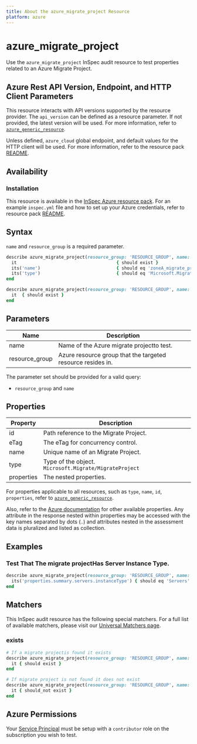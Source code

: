 ```yaml
---
title: About the azure_migrate_project Resource
platform: azure
---
```


# azure_migrate_project

Use the `azure_migrate_project` InSpec audit resource to test properties related to an Azure Migrate Project.

## Azure Rest API Version, Endpoint, and HTTP Client Parameters

This resource interacts with API versions supported by the resource provider.
The `api_version` can be defined as a resource parameter.
If not provided, the latest version will be used.
For more information, refer to [`azure_generic_resource`](azure_generic_resource.md).

Unless defined, `azure_cloud` global endpoint, and default values for the HTTP client will be used.
For more information, refer to the resource pack [README](../../README.md).

## Availability

### Installation

This resource is available in the [InSpec Azure resource pack](https://github.com/inspec/inspec-azure).
For an example `inspec.yml` file and how to set up your Azure credentials, refer to resource pack [README](../../README.md#Service-Principal).

## Syntax

`name` and `resource_group` is a required parameter.

```ruby
describe azure_migrate_project(resource_group: 'RESOURCE_GROUP', name: 'PROJECT_NAME') do
  it                                      { should exist }
  its('name')                             { should eq 'zoneA_migrate_project' }
  its('type')                             { should eq 'Microsoft.Migrate/MigrateProjects' }
end
```

```ruby
describe azure_migrate_project(resource_group: 'RESOURCE_GROUP', name: 'PROJECT_NAME') do
  it  { should exist }
end
```

## Parameters

| Name           | Description                                                                      |
|----------------|----------------------------------------------------------------------------------|
| name           | Name of the Azure migrate projectto test.                                   |
| resource_group | Azure resource group that the targeted resource resides in.    |

The parameter set should be provided for a valid query:
- `resource_group` and `name`

## Properties

| Property                 | Description                                                      |
|--------------------------|------------------------------------------------------------------|
| id                       | Path reference to the Migrate Project.                           |
| eTag                     | The eTag for concurrency control.                                |
| name                     | Unique name of an Migrate Project.                               |
| type                     | Type of the object. `Microsoft.Migrate/MigrateProject`           |
| properties               | The nested properties.                                           |

For properties applicable to all resources, such as `type`, `name`, `id`, `properties`, refer to [`azure_generic_resource`](azure_generic_resource.md#properties).

Also, refer to the [Azure documentation](https://docs.microsoft.com/en-us/rest/api/migrate/projects/migrate-projects/get-migrate-project) for other available properties.
Any attribute in the response nested within properties may be accessed with the key names separated by dots (`.`) and attributes nested in the assessment data is pluralized and listed as collection.

## Examples

### Test That The migrate projectHas Server Instance Type.

```ruby
describe azure_migrate_project(resource_group: 'RESOURCE_GROUP', name: 'PROJECT_NAME') do
  its('properties.summary.servers.instanceType') { should eq 'Servers' }
end
```

## Matchers

This InSpec audit resource has the following special matchers. For a full list of available matchers, please visit our [Universal Matchers page](/inspec/matchers/).

### exists

```ruby
# If a migrate projectis found it exists
describe azure_migrate_project(resource_group: 'RESOURCE_GROUP', name: 'PROJECT_NAME') do
  it { should exist }
end

# If migrate project is not found it does not exist
describe azure_migrate_project(resource_group: 'RESOURCE_GROUP', name: 'PROJECT_NAME') do
  it { should_not exist }
end
```

## Azure Permissions

Your [Service Principal](https://docs.microsoft.com/en-us/azure/azure-resource-manager/resource-group-create-service-principal-portal) must be setup with a `contributor` role on the subscription you wish to test.
